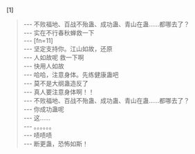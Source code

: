 
[1] 
>--- 不败福地、百战不殆蛊、成功蛊、青山在蛊……都哪去了？<br>
>--- 实在不行春秋蝉救一下<br>
>--- [fn=11]<br>
>--- 坚定支持你。江山如故，还原<br>
>--- 人如故呢 救一下啊<br>
>--- 快用人如故<br>
>--- 哈哈，注意身体。先练健康蛊吧<br>
>--- 莫不是大纲蛊造反了<br>
>--- 真人要注意身体啊！！<br>
>--- 不败福地、百战不殆蛊、成功蛊、青山在蛊……都哪去了？<br>
>--- 你成功蛊呢<br>
>--- 这……<br>
>--- 。。。。。。<br>
>--- 啧啧啧<br>
>--- 断更蛊，恐怖如斯！<br>
